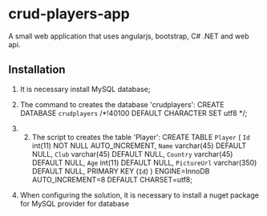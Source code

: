 # crud-players-app
A small web application that uses angularjs, bootstrap, C# .NET and web api.

## Installation

1. It is necessary install MySQL database;

2. The command to creates the database 'crudplayers':
CREATE DATABASE `crudplayers` /*!40100 DEFAULT CHARACTER SET utf8 */;

3. 2. The script to creates the table 'Player':
CREATE TABLE `Player` (
  `Id` int(11) NOT NULL AUTO_INCREMENT,
  `Name` varchar(45) DEFAULT NULL,
  `Club` varchar(45) DEFAULT NULL,
  `Country` varchar(45) DEFAULT NULL,
  `Age` int(11) DEFAULT NULL,
  `PictureUrl` varchar(350) DEFAULT NULL,
  PRIMARY KEY (`Id`)
) ENGINE=InnoDB AUTO_INCREMENT=8 DEFAULT CHARSET=utf8;

4. When configuring the solution, it is necessary to install a nuget package for MySQL provider for database
